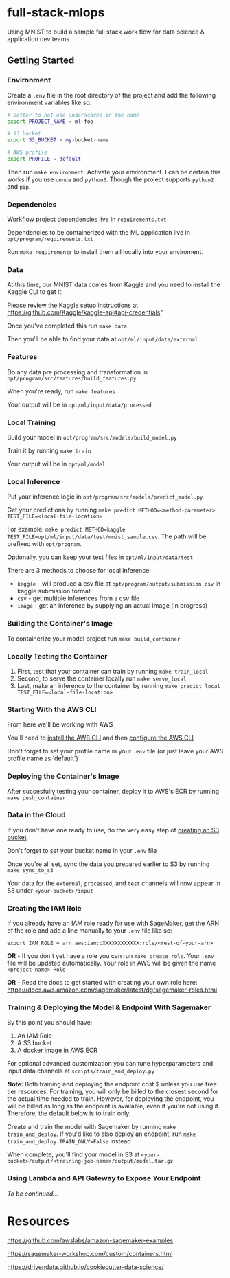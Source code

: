 # full-stack-mlops
Using MNIST to build a sample full stack work flow for data science &amp; application dev teams.

## Getting Started

### Environment

Create a `.env` file in the root directory of the project and add the following environment variables like so:

``` bash
# Better to not use underscores in the name
export PROJECT_NAME = ml-foo

# S3 bucket
export S3_BUCKET = my-bucket-name

# AWS profile
export PROFILE = default
```

Then run `make environment`.  Activate your environment.
I can be certain this works if you use `conda` and `python3`.  Though the project supports `python2` and `pip`.


### Dependencies

Workflow project dependencies live in `requirements.txt`

Dependencies to be containerized with the ML application live in `opt/program/requirements.txt`

Run `make requirements` to install them all locally into your enviroment.


### Data

At this time, our MNIST data comes from Kaggle and you need to install the Kaggle CLI to get it:

Please review the Kaggle setup instructions at https://github.com/Kaggle/kaggle-api#api-credentials"

Once you've completed this run `make data`

Then you'll be able to find your data at `opt/ml/input/data/external`


### Features

Do any data pre processing and transformation in `opt/program/src/features/build_features.py`

When you're ready, run `make features`

Your output will be in `opt/ml/input/data/processed`


### Local Training

Build your model in `opt/program/src/models/build_model.py`

Train it by running `make train`

Your output will be in `opt/ml/model`


### Local Inference

Put your inference logic in `opt/program/src/models/predict_model.py`

Get your predictions by running `make predict METHOD=<method-parameter> TEST_FILE=<local-file-location>`

For example: `make predict METHOD=kaggle TEST_FILE=opt/ml/input/data/test/mnist_sample.csv`. The path will be prefixed with `opt/program`.

Optionally, you can keep your test files in `opt/ml/input/data/test`

There are 3 methods to choose for local inference:
- `kaggle` - will produce a csv file at `opt/program/output/submission.csv` in kaggle submission format
- `csv` - get multiple inferences from a csv file
- `image` - get an inference by supplying an actual image (in progress)


### Building the Container's Image

To containerize your model project run `make build_container`


### Locally Testing the Container

1. First, test that your container can train by running `make train_local`
2. Second, to serve the container locally run `make serve_local`
3. Last, make an inference to the container by running `make predict_local TEST_FILE=<local-file-location>`


### Starting With the AWS CLI

From here we'll be working with AWS

You'll need to [install the AWS CLI](https://docs.aws.amazon.com/cli/latest/userguide/cli-chap-install.html) and then [configure the AWS CLI](https://docs.aws.amazon.com/cli/latest/userguide/cli-chap-configure.html#cli-quick-configuration)

Don't forget to set your profile name in your `.env` file (or just leave your AWS profile name as 'default')


### Deploying the Container's Image

After succesfully testing your container, deploy it to AWS's ECR by running `make push_container`


### Data in the Cloud

If you don't have one ready to use, do the very easy step of [creating an S3 bucket](https://docs.aws.amazon.com/AmazonS3/latest/gsg/CreatingABucket.html)

Don't forget to set your bucket name in your `.env` file

Once you're all set, sync the data you prepared earlier to S3 by running `make sync_to_s3`

Your data for the `external`, `processed`, and `test` channels will now appear in S3 under `<your-bucket>/input`


### Creating the IAM Role

If you already have an IAM role ready for use with SageMaker, get the ARN of the role and add a line manually to your `.env` file like so:

`export IAM_ROLE = arn:aws:iam::XXXXXXXXXXXX:role/<rest-of-your-arn>`

**OR** - If you don't yet have a role you can run `make create_role`.  Your `.env` file will be updated automatically.  Your role in AWS will be given the name `<project-name>-Role`

**OR** - Read the docs to get started with creating your own role here: https://docs.aws.amazon.com/sagemaker/latest/dg/sagemaker-roles.html


### Training & Deploying the Model & Endpoint With Sagemaker

By this point you should have:
1) An IAM Role
2) A S3 bucket
3) A docker image in AWS ECR

For optional advanced customization you can tune hyperparameters and input data channels at `scripts/train_and_deploy.py`

**Note:** Both training and deploying the endpoint cost $ unless you use free tier resources.  For training, you will only be billed to the closest second for the actual time needed to train.  However, for deploying the endpoint, you will be billed as long as the endpoint is available, even if you're not using it.  Therefore, the default below is to train only.

Create and train the model with Sagemaker by running `make train_and_deploy`.  If you'd like to also deploy an endpoint, run `make train_and_deploy TRAIN_ONLY=False` instead

When complete, you'll find your model in S3 at `<your-bucket>/output/<training-job-name>/output/model.tar.gz`


### Using Lambda and API Gateway to Expose Your Endpoint

*To be continued...*


# Resources

https://github.com/awslabs/amazon-sagemaker-examples

https://sagemaker-workshop.com/custom/containers.html

https://drivendata.github.io/cookiecutter-data-science/